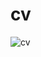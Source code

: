 # cv
![cv](https://user-images.githubusercontent.com/60888517/171044413-b31a8283-ca41-414d-ac1f-a01109ca4f12.png)
